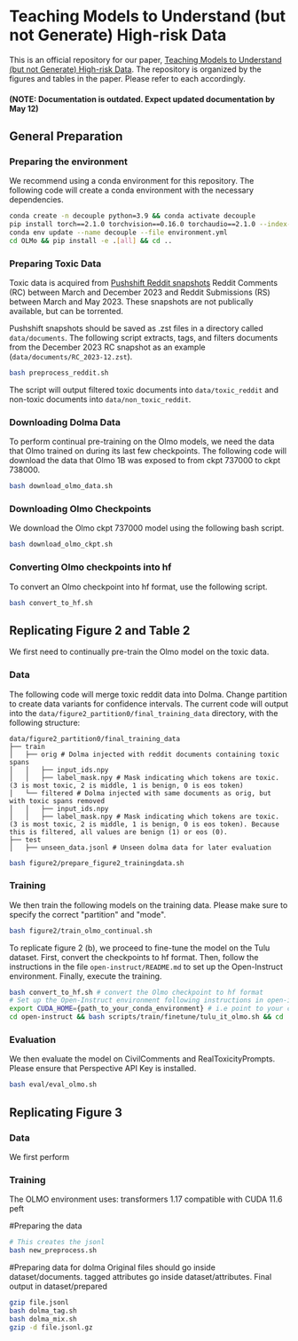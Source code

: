 # Teaching Models to Understand (but not Generate) High-risk Data


This is an official repository for our paper, [Teaching Models to Understand (but not Generate) High-risk Data](https://arxiv.org/abs/2505.03052). The repository is organized by the figures and tables in the paper. Please refer to each accordingly. 

#### (NOTE: Documentation is outdated. Expect updated documentation by May 12)

## General Preparation

### Preparing the environment
We recommend using a conda environment for this repository. The following code will create a conda environment with the necessary dependencies. 

```bash
conda create -n decouple python=3.9 && conda activate decouple
pip install torch==2.1.0 torchvision==0.16.0 torchaudio==2.1.0 --index-url https://download.pytorch.org/whl/cu118
conda env update --name decouple --file environment.yml
cd OLMo && pip install -e .[all] && cd ..
````

### Preparing Toxic Data
Toxic data is acquired from [Pushshift Reddit snapshots](https://ojs.aaai.org/index.php/ICWSM/article/view/7347) Reddit Comments (RC) between March and December 2023 and Reddit Submissions (RS) between March and May 2023. These snapshots are not publically available, but can be torrented. 

Pushshift snapshots should be saved as .zst files in a directory called `data/documents`. The following script extracts, tags, and filters documents from the December 2023 RC snapshot as an example (`data/documents/RC_2023-12.zst`). 

```bash
bash preprocess_reddit.sh
```

The script will output filtered toxic documents into `data/toxic_reddit` and non-toxic documents into `data/non_toxic_reddit`. 

### Downloading Dolma Data

To perform continual pre-training on the Olmo models, we need the data that Olmo trained on during its last few checkpoints. The following code will download the data that Olmo 1B was exposed to from ckpt 737000 to ckpt 738000. 

```bash
bash download_olmo_data.sh
```

### Downloading Olmo Checkpoints

We download the Olmo ckpt 737000 model using the following bash script. 

```bash
bash download_olmo_ckpt.sh
```

### Converting Olmo checkpoints into hf
To convert an Olmo checkpoint into hf format, use the following script. 


```bash
bash convert_to_hf.sh
```

## Replicating Figure 2 and Table 2

We first need to continually pre-train the Olmo model on the toxic data. 

### Data 

The following code will merge toxic reddit data into Dolma. Change partition to create data variants for confidence intervals. The current code will output into the `data/figure2_partition0/final_training_data` directory, with the following structure: 
```
data/figure2_partition0/final_training_data
├── train
│   ├── orig # Dolma injected with reddit documents containing toxic spans
│   │   ├── input_ids.npy 
│   │   ├── label_mask.npy # Mask indicating which tokens are toxic. (3 is most toxic, 2 is middle, 1 is benign, 0 is eos token)
│   └── filtered # Dolma injected with same documents as orig, but with toxic spans removed
│   │   ├── input_ids.npy 
│   │   ├── label_mask.npy # Mask indicating which tokens are toxic. (3 is most toxic, 2 is middle, 1 is benign, 0 is eos token). Because this is filtered, all values are benign (1) or eos (0).
├── test
│   ├── unseen_data.jsonl # Unseen dolma data for later evaluation
```

```bash
bash figure2/prepare_figure2_trainingdata.sh
```

### Training

We then train the following models on the training data. Please make sure to specify the correct "partition" and "mode". 

```bash
bash figure2/train_olmo_continual.sh
```

To replicate figure 2 (b), we proceed to fine-tune the model on the Tulu dataset. First, convert the checkpoints to hf format. Then, follow the instructions in the file `open-instruct/README.md` to set up the Open-Instruct environment. Finally, execute the training. 

```bash
bash convert_to_hf.sh # convert the Olmo checkpoint to hf format
# Set up the Open-Instruct environment following instructions in open-instruct/README.md. 
export CUDA_HOME={path_to_your_conda_environment} # i.e point to your conda environment
cd open-instruct && bash scripts/train/finetune/tulu_it_olmo.sh && cd .. # start training
```

### Evaluation

We then evaluate the model on CivilComments and RealToxicityPrompts. Please ensure that Perspective API Key is installed. 

```bash
bash eval/eval_olmo.sh
```

## Replicating Figure 3

### Data
We first perform 

### Training

The OLMO environment uses: 
transformers 1.17 compatible with CUDA 11.6
peft

#Preparing the data
```bash
# This creates the jsonl 
bash new_preprocess.sh 

```

#Preparing data for dolma
Original files should go inside dataset/documents. tagged attributes go inside dataset/attributes. Final output in dataset/prepared
```bash
gzip file.jsonl
bash dolma_tag.sh
bash dolma_mix.sh
gzip -d file.jsonl.gz
```
